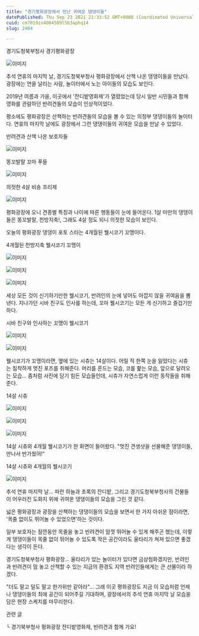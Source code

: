 ```yaml
---
title: "경기평화광장에서 만난 귀여운 댕댕이들"
datePublished: Thu Sep 23 2021 21:33:52 GMT+0000 (Coordinated Universal Time)
cuid: cm7019zx4004509l5b3aphq14
slug: 2404

---
```



경기도청북부청사 경기평화광장

![이미지](https://cdn.hashnode.com/res/hashnode/image/upload/v1739251197836/77e475d5-8a13-4163-a0b3-237383fe31ad.jpeg)

추석 연휴의 마지막 날, 경기도청북부청사 평화광장에서 산책 나온 댕댕이들을 만났다. 광장에는 연을 날리는 사람, 놀이터에서 노는 아이들의 모습도 보인다.

2019년 여름과 가을, 이곳에서 '잔디밭영화제'가 열렸었는데 당시 일반 시민들과 함께 영화를 관람하던 반려견들의 모습이 인상적이었다.

평소에도 평화광장은 산책하는 반려견들의 모습을 볼 수 있는 의정부 댕댕이들의 놀이터다. 연휴의 마지막 날에도 광장에서 그런 댕댕이들의 귀여운 모습을 만날 수 있었다.

반려견과 산책 나온 보호자들

![이미지](https://cdn.hashnode.com/res/hashnode/image/upload/v1739251200690/61d8a2fc-d6c2-4beb-b28b-39e452642f47.jpeg)

똥꼬발랄 꼬마 푸들

![이미지](https://cdn.hashnode.com/res/hashnode/image/upload/v1739251203542/730dd7c8-da3a-4372-9156-d32c01976b0d.jpeg)

의젓한 4살 비숑 프리제

![이미지](https://cdn.hashnode.com/res/hashnode/image/upload/v1739251206124/1f0e6bc6-ef59-49ef-82dc-64b2cb228936.jpeg)

평화광장에 오니 견종별 특징과 나이에 따른 행동들이 눈에 들어온다. 1살 미만의 댕댕이들은 똥꼬발랄, 천방지축!, 그래도 4살 정도 되니 의젓한 모습이 보인다.

오늘의 평화광장 댕댕이 포토 스타는 4개월된 웰시코기 꼬맹이다.

4개월된 천방지축 웰시코기 꼬맹이

![이미지](https://cdn.hashnode.com/res/hashnode/image/upload/v1739251209175/cbc120b2-1f49-42be-b81c-c261aa4935b3.jpeg)

![이미지](https://cdn.hashnode.com/res/hashnode/image/upload/v1739251211854/3f6c4799-3b63-414f-88f9-a87c3a7c7278.jpeg)

![이미지](https://cdn.hashnode.com/res/hashnode/image/upload/v1739251214677/e97bdd16-826b-47c5-b0a3-3a1fe6641483.jpeg)

세상 모든 것이 신기하기만한 웰시코기, 반려인의 눈에 넣어도 아깝지 않을 귀여움을 뽐낸다. 지나가던 시바 친구도 인사를 하는데, 꼬마 웰시코기는 모든 게 신기하고 즐겁기만 하다.

시바 친구와 인사하는 꼬맹이 웰시코기

![이미지](https://cdn.hashnode.com/res/hashnode/image/upload/v1739251217566/4ccf8d52-a780-4020-9f97-174114eeed31.jpeg)

![이미지](https://cdn.hashnode.com/res/hashnode/image/upload/v1739251220472/9947a9ff-f8c6-49ab-bf36-ee388b67b86a.jpeg)

웰시코기가 꼬맹이라면, 옆에 있는 시츄는 14살이다. 어릴 적 한쪽 눈을 잃었다는 시츄는 침착하게 멋진 포즈를 취해준다. 머리를 흔드는 모습, 코를 핥는 모습, 앞으로 달려오는 모습... 좀처럼 사진에 담기 힘든 모습들인데, 시츄가 자연스럽게 이런 동작들을 취해준다.

14살 시츄

![이미지](https://cdn.hashnode.com/res/hashnode/image/upload/v1739251222812/d2fbf8fb-e97f-4fb4-990f-1b996c4f0a06.jpeg)

![이미지](https://cdn.hashnode.com/res/hashnode/image/upload/v1739251225257/fd0d08f2-bb43-4c8a-aecd-9781036b463e.jpeg)

![이미지](https://cdn.hashnode.com/res/hashnode/image/upload/v1739251227934/37705768-b544-4258-8e47-d5633c6cd05b.jpeg)

14살 시츄와 4개월 웰시코기가 한 화면이 들어왔다. "멋진 견생샷을 선물해준 댕댕이들, 만나서 반가웠어!"

14살 시츄와 4개월의 웰시코기

![이미지](https://cdn.hashnode.com/res/hashnode/image/upload/v1739251230637/daa2324f-e266-422f-997d-dc8d88d3e4ac.jpeg)

추석 연휴 마지막 날... 파란 하늘과 초록의 잔디밭, 그리고 경기도청북부청사의 건물들이 어우러진 도화지 위에 귀여운 댕댕이들의 모습을 그린 것 같다.

넓은 평화광장과 광장을 산책하는 댕댕이들의 모습을 보면서 한 가지 아쉬운 점이라면, '목줄 없이도 뛰어놀 수 있었으면'하는 것이다.

일부 보호자는 잠깐동안 목줄을 놓고 반려견이 맘껏 뛰어놀 수 있게 해주곤 했는데, 이렇게 댕댕이들이 목줄 없이 뛰어놀 수 있도록 작은 공간이라도 울타리가 쳐져 있으면 좋겠다는 생각이 든다.

경기도청북부청사 평화광장... 울타리가 있는 놀이터가 있다면 금상첨화겠지만, 반려인과 반려견이 맘 놓고 산책할 수 있는 지금의 환경도 지역 반려인들에게는 큰 선물이라 하겠다.

"더도 말고 덜도 말고 한가위만 같아라"... 그래 이곳 평화광장도 지금 이 모습처럼 언제나 댕댕이들의 최애 공간이 되어주길 기대하며, 광장에서의 추석 연휴 마지막 날 모습을 담은 현장 스케치를 마무리한다.

관련 글

└ 경기북부청사 평화광장 잔디밭영화제, 반려견과 함께 가요!